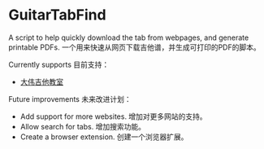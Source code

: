 # GuitarTabFind

A script to help quickly download the tab from webpages, and generate printable PDFs.
一个用来快速从网页下载吉他谱，并生成可打印的PDF的脚本。

Currently supports
目前支持：

* [大伟吉他教室](https://www.daweijita.com)

Future improvements
未来改进计划：
* Add support for more websites. 增加对更多网站的支持。
* Allow search for tabs. 增加搜索功能。
* Create a browser extension. 创建一个浏览器扩展。


